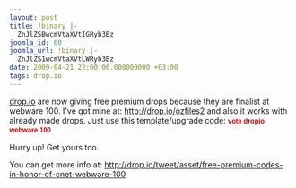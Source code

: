 ```yaml
---
layout: post
title: !binary |-
  ZnJlZSBwcmVtaXVtIGRyb3Bz
joomla_id: 60
joomla_url: !binary |-
  ZnJlZS1wcmVtaXVtLWRyb3Bz
date: 2009-04-21 22:00:00.000000000 +03:00
tags: drop.io
---
```

<a href="http://drop.io/">drop.io</a> are now giving free premium drops because they are finalist at webware 100. I've got mine at: <a href="http://drop.io/ozfiles2">http://drop.io/ozfiles2</a> and also it works with already made drops. Just use this template/upgrade code: <span class="Apple-style-span" style="color: #c80000; font-family: Arial; font-size: 12px; font-weight: bold; line-height: 16px; ">vote dropio webware 100</span>
<div><span class="Apple-style-span" style="color: #c80000;   font-weight: bold; line-height: 16px;font-family:Arial;font-size:12px;"> </span></div>

Hurry up! Get yours too.

You can get more info at: <a href="http://drop.io/tweet/asset/free-premium-codes-in-honor-of-cnet-webware-100">http://drop.io/tweet/asset/free-premium-codes-in-honor-of-cnet-webware-100</a>
